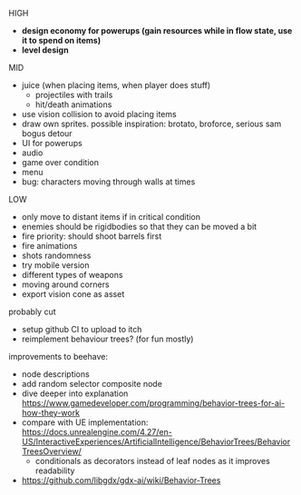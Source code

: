 HIGH
- **design economy for powerups (gain resources while in flow state, use it to spend on items)**
- **level design**

MID
- juice (when placing items, when player does stuff)
  - projectiles with trails
  - hit/death animations
- use vision collision to avoid placing items
- draw own sprites. possible inspiration: brotato, broforce, serious sam bogus detour
- UI for powerups
- audio
- game over condition
- menu
- bug: characters moving through walls at times

LOW
- only move to distant items if in critical condition
- enemies should be rigidbodies so that they can be moved a bit
- fire priority: should shoot barrels first
- fire animations
- shots randomness
- try mobile version
- different types of weapons
- moving around corners
- export vision cone as asset

probably cut
- setup github CI to upload to itch
- reimplement behaviour trees? (for fun mostly)

improvements to beehave:
- node descriptions
- add random selector composite node 
- dive deeper into explanation https://www.gamedeveloper.com/programming/behavior-trees-for-ai-how-they-work
- compare with UE implementation: https://docs.unrealengine.com/4.27/en-US/InteractiveExperiences/ArtificialIntelligence/BehaviorTrees/BehaviorTreesOverview/
  - conditionals as decorators instead of leaf nodes as it improves readability
- https://github.com/libgdx/gdx-ai/wiki/Behavior-Trees